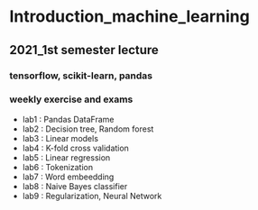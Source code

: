 # Introduction_machine_learning

## 2021_1st semester lecture
### tensorflow, scikit-learn, pandas

### weekly exercise and exams
+ lab1 : Pandas DataFrame
+ lab2 : Decision tree, Random forest
+ lab3 : Linear models 
+ lab4 : K-fold cross validation
+ lab5 : Linear regression
+ lab6 : Tokenization
+ lab7 : Word embeedding
+ lab8 : Naive Bayes classifier
+ lab9 : Regularization, Neural Network
